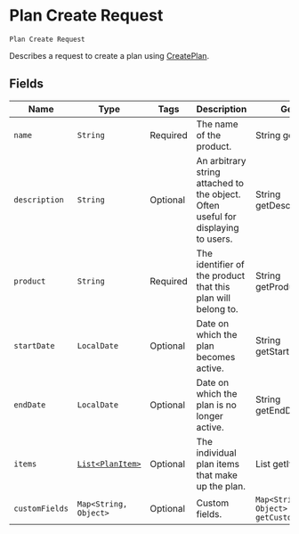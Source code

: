 # Plan Create Request

`Plan Create Request`

Describes a request to create a plan using [CreatePlan](/doc/plan-api.md#create-plan).

## Fields

| Name | Type | Tags | Description | Getter |
|  --- | --- | --- | --- | --- |
| `name` | `String` | Required | The name of the product. | String getName() |
| `description` | `String` | Optional | An arbitrary string attached to the object. Often useful for displaying to users. | String getDescription() |
| `product` | `String` | Required | The identifier of the product that this plan will belong to. | String getProduct() |
| `startDate` | `LocalDate` | Optional | Date on which the plan becomes active. | String getStartDate() |
| `endDate` | `LocalDate` | Optional | Date on which the plan is no longer active. | String getEndDate() |
| `items` | [`List<PlanItem>`](/doc/models/plan-item.md) | Optional | The individual plan items that make up the plan. | List<PlanItem> getItems() |
| `customFields` | `Map<String, Object>` | Optional | Custom fields. | `Map<String, Object> getCustomFields()`|

